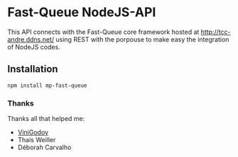 # Fast-Queue NodeJS-API #

This API connects with the Fast-Queue core framework hosted at http://tcc-andre.ddns.net/ using REST with the porpouse to make easy the integration of NodeJS codes.

## Installation ##

```
npm install mp-fast-queue
```

### Thanks ###

Thanks all that helped me:
* [ViniGodoy](https://github.com/vinigodoy)
* Thais Weiller
* Déborah Carvalho
